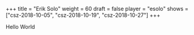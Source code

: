 +++
title = "Erik Solo"
weight = 60
draft = false
player = "esolo"
shows = ["csz-2018-10-05", "csz-2018-10-19", "csz-2018-10-27"]
+++

Hello World

